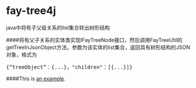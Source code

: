 # fay-tree4j
java中将有子父级关系的list集合转出树形结构

####将有父子关系的实体类实现IFayTreeNode接口，然后调用FayTreeUtil的getTreeInJsonObject方法，参数为该实体的list集合，返回具有树形结构的JSON对象，格式为<pre>{“treeObject”：{...}，"children"：[{...}]}</pre>

####This is [an example](https://github.com/love-fay/fay-tree4j/blob/master/src/main/java/com/fay/tree/TreeDemo.java).